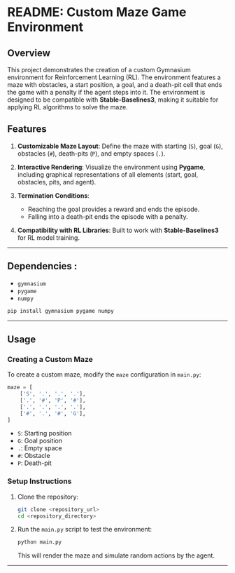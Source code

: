 # README: Custom Maze Game Environment

## Overview

This project demonstrates the creation of a custom Gymnasium environment for Reinforcement Learning (RL). The environment features a maze with obstacles, a start position, a goal, and a death-pit cell that ends the game with a penalty if the agent steps into it. The environment is designed to be compatible with **Stable-Baselines3**, making it suitable for applying RL algorithms to solve the maze.

## Features

1. **Customizable Maze Layout**: Define the maze with starting (`S`), goal (`G`), obstacles (`#`), death-pits (`P`), and empty spaces (`.`).
2. **Interactive Rendering**: Visualize the environment using **Pygame**, including graphical representations of all elements (start, goal, obstacles, pits, and agent).
3. **Termination Conditions**:

   * Reaching the goal provides a reward and ends the episode.
   * Falling into a death-pit ends the episode with a penalty.
4. **Compatibility with RL Libraries**: Built to work with **Stable-Baselines3** for RL model training.

---

## Dependencies :
   * `gymnasium`
   * `pygame`
   * `numpy`

```bash
pip install gymnasium pygame numpy
```

---

## Usage

### Creating a Custom Maze

To create a custom maze, modify the `maze` configuration in `main.py`:

```python
maze = [
    ['S', '.', '.', '.'],
    ['.', '#', 'P', '#'],
    ['.', '.', '.', '.'],
    ['#', '.', '#', 'G'],
]
```

* `S`: Starting position
* `G`: Goal position
* `.`: Empty space
* `#`: Obstacle
* `P`: Death-pit

### Setup Instructions

1. Clone the repository:

   ```bash
   git clone <repository_url>
   cd <repository_directory>
   ```
2. Run the `main.py` script to test the environment:

   ```bash
   python main.py
   ```

   This will render the maze and simulate random actions by the agent.

---